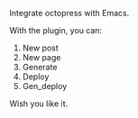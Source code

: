 Integrate octopress with Emacs.

With the plugin, you can:

1. New post
2. New page
3. Generate
4. Deploy
5. Gen_deploy

Wish you like it.

